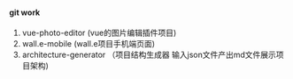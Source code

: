 #### git work

1. vue-photo-editor (vue的图片编辑插件项目)
2. wall.e-mobile (wall.e项目手机端页面)
3. architecture-generator （项目结构生成器 输入json文件产出md文件展示项目架构)